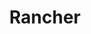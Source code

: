 ---
title: Rancher
type: partner
draft: false
category: gold
logo: /images/partners/rancher.png
website: https://www.rancher.com
---